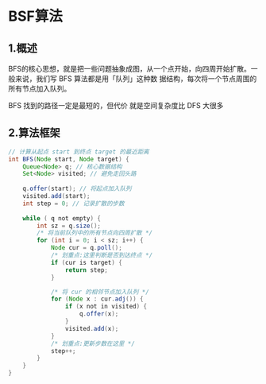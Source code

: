 # BSF算法

## 1.概述

BFS的核心思想，就是把一些问题抽象成图，从一个点开始，向四周开始扩散。一般来说，我们写 BFS 算法都是用「队列」这种数 据结构，每次将一个节点周围的所有节点加入队列。

BFS 找到的路径一定是最短的，但代价 就是空间复杂度比 DFS 大很多

## 2.算法框架

```java
// 计算从起点 start 到终点 target 的最近距离
int BFS(Node start, Node target) {
    Queue<Node> q; // 核心数据结构
    Set<Node> visited; // 避免走回头路
    
    q.offer(start); // 将起点加入队列
    visited.add(start);
    int step = 0; // 记录扩散的步数
    
    while ( q not empty) {
        int sz = q.size();
        /* 将当前队列中的所有节点向四周扩散 */ 
        for (int i = 0; i < sz; i++) {
            Node cur = q.poll();
            /* 划重点:这里判断是否到达终点 */
            if (cur is target) {
                return step;
            }

            /* 将 cur 的相邻节点加入队列 */
            for (Node x : cur.adj()) {
                if (x not in visited) {
                    q.offer(x);
                }
                visited.add(x); 
            }
            /* 划重点:更新步数在这里 */
            step++;
        }
    }
}
```
